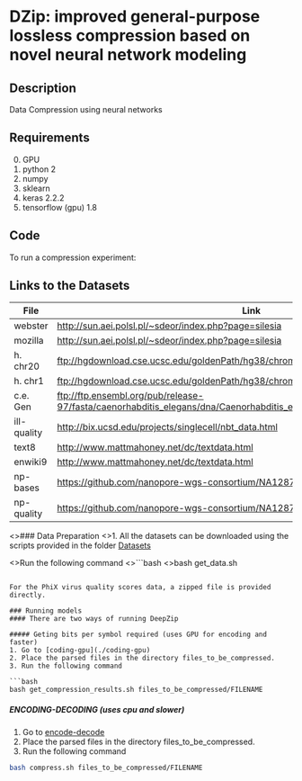 # DZip: improved general-purpose lossless compression based on novel neural network modeling

## Description
Data Compression using neural networks


## Requirements
0. GPU
1. python 2
2. numpy
3. sklearn
4. keras 2.2.2
5. tensorflow (gpu) 1.8

## Code
To run a compression experiment: 


## Links to the Datasets
| File | Link |
|------|------|
|webster|http://sun.aei.polsl.pl/~sdeor/index.php?page=silesia|
|mozilla|http://sun.aei.polsl.pl/~sdeor/index.php?page=silesia|
|h. chr20|ftp://hgdownload.cse.ucsc.edu/goldenPath/hg38/chromosomes/chr20.fa.gz|
|h. chr1|ftp://hgdownload.cse.ucsc.edu/goldenPath/hg38/chromosomes/chr1.fa.gz|
|c.e. Gen|ftp://ftp.ensembl.org/pub/release-97/fasta/caenorhabditis_elegans/dna/Caenorhabditis_elegans.WBcel235.dna.toplevel.fa.gz|
|ill-quality|http://bix.ucsd.edu/projects/singlecell/nbt_data.html|
|text8|http://www.mattmahoney.net/dc/textdata.html|
|enwiki9|http://www.mattmahoney.net/dc/textdata.html|
|np-bases|https://github.com/nanopore-wgs-consortium/NA12878|
|np-quality|https://github.com/nanopore-wgs-consortium/NA12878|

<>### Data Preparation
<>1. All the datasets can be downloaded using the scripts provided in the folder [Datasets](./Datasets)


<>Run the following command
<>```bash 
<>bash get_data.sh
```

For the PhiX virus quality scores data, a zipped file is provided directly.

### Running models
#### There are two ways of running DeepZip

##### Geting bits per symbol required (uses GPU for encoding and faster)
1. Go to [coding-gpu](./coding-gpu)
2. Place the parsed files in the directory files_to_be_compressed.
3. Run the following command

```bash 
bash get_compression_results.sh files_to_be_compressed/FILENAME
```

##### ENCODING-DECODING (uses cpu and slower)
1. Go to [encode-decode](./encode-decode)
2. Place the parsed files in the directory files_to_be_compressed.
3. Run the following command

```bash 
bash compress.sh files_to_be_compressed/FILENAME
```
